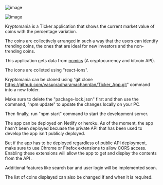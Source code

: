 ![image](https://user-images.githubusercontent.com/66957811/142457246-d8ca6b47-88d5-427d-ae2c-f48cf71341c5.png)


![image](https://user-images.githubusercontent.com/66957811/142459661-ccbc2418-4e4f-4b3a-851b-6cd836999dad.png)



Kryptomania is a Ticker application that shows the current market value of coins with the percentage variation.

The coins are collectively arranged in such a way that the users can identify trending coins, the ones that are ideal for new investors and the non-trending coins.

This application gets data from [nomics](https://nomics.com/) (A cryptocurrency and bitcoin API).

The icons are colleted using "react-ions".

Kryptomania can be cloned using "git clone https://github.com/vasupradharamachanrdan/Ticker_App.git" command into a new folder.

Make sure to delete the "package-lock.json" first and then use the command, "npm update" to update the changes locally on your PC.

Then finally, run "npm start" command to start the development server.


The app can be deployed on Netlify or heroku. As of the moment, the app hasn't been deployed becuase the private API that has been used to develop the app isn't publicly deployed.

But if the app has to be deployed regardless of public API deployment, make sure to use Chrome or Firefox extensions to allow CORS access. Enabling these extensions will allow the app to get and display the contents from the API
.

Additional features like search bar and user login will be implemented soon.

The list of coins displayed can also be changed if and when it is required.

